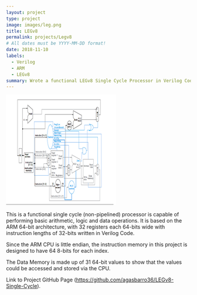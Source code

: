 ```yaml
---
layout: project
type: project
image: images/leg.png
title: LEGv8
permalink: projects/Legv8
# All dates must be YYYY-MM-DD format!
date: 2018-11-10
labels:
  - Verilog
  - ARM
  - LEGv8
summary: Wrote a functional LEGv8 Single Cycle Processor in Verilog Code for EE 361 Computer Systems and Design.
---
```


<div class="ui small rounded images">
  <img class="ui image" src="../images/leg.png">

</div>

This is a functional single cycle (non-pipelined) processor is capable of performing basic arithmetic, logic and data operations. It is based on the ARM 64-bit architecture, with 32 registers each 64-bits wide with instruction lengths of 32-bits written in Verilog Code. 

Since the ARM CPU is little endian, the instruction memory in this project is designed to have 64 8-bits for each index. 

The Data Memory is made up of 31 64-bit values to show that the values could be accessed and stored via the CPU. 

Link to Project GitHub Page (https://github.com/agasbarro36/LEGv8-Single-Cycle).

